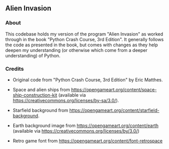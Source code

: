 ## Alien Invasion

### About

This codebase holds my version of the program "Alien Invasion" as worked through in the book "Python Crash Course, 3rd
Edition". It generally follows the code as presented in the book, but comes with changes as they help deepen my
understanding (or otherwise which come from a deeper understanding) of Python.

### Credits

* Original code from "Python Crash Course, 3rd
Edition" by Eric Matthes.

* Space and alien ships from https://opengameart.org/content/space-ship-construction-kit (available via https://creativecommons.org/licenses/by-sa/3.0/).

* Starfield background from https://opengameart.org/content/starfield-background.

* Earth background image from https://opengameart.org/content/earth (available via https://creativecommons.org/licenses/by/3.0/)

* Retro game font from https://opengameart.org/content/font-retrospace